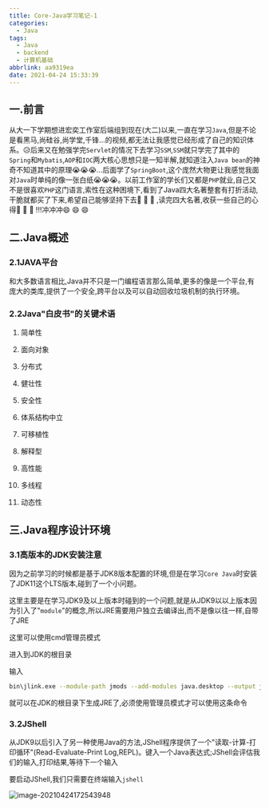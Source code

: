 ```yaml
---
title: Core-Java学习笔记-1
categories:
  - Java
tags:
  - Java
  - backend
  - 计算机基础
abbrlink: aa9319ea
date: 2021-04-24 15:33:39
---
```


## 一.前言

从大一下学期想进宏奕工作室后端组到现在(大二)以来,一直在学习`Java`,但是不论是看黑马,尚硅谷,尚学堂,千锋...的视频,都无法让我感觉已经形成了自己的知识体系。😥后来又在勉强学完`Servlet`的情况下去学习`SSM`,`SSM`就只学完了其中的`Spring`和`Mybatis`,`AOP`和`IOC`两大核心思想只是一知半解,就知道注入`Java bean`的神奇不知道其中的原理😭😭😭...后面学了`SpringBoot`,这个庞然大物更让我感觉我面对`Java`时单纯的像一张白纸😭😭😭。以前工作室的学长们又都是`PHP`就业,自己又不是很喜欢`PHP`这门语言,索性在这种困境下,看到了Java四大名著整套有打折活动,干脆就都买了下来,希望自己能够坚持下去🙏	🙏	🙏	,读完四大名著,收获一些自己的心得💪	💪	💪	!!!冲冲冲😄	😄	😄	

## 二.Java概述

### 2.1JAVA平台

和大多数语言相比,Java并不只是一门编程语言那么简单,更多的像是一个平台,有庞大的类库,提供了一个安全,跨平台以及可以自动回收垃圾机制的执行环境。

### 2.2Java"白皮书"的关键术语

1. 简单性

2. 面向对象

3. 分布式

4. 健壮性
5. 安全性
6. 体系结构中立
7. 可移植性
8. 解释型
9. 高性能
10. 多线程
11. 动态性

## 三.Java程序设计环境

### 3.1高版本的JDK安装注意

因为之前学习的时候都是基于JDK8版本配置的环境,但是在学习`Core Java`时安装了JDK11这个LTS版本,碰到了一个小问题。

这里主要是在学习JDK9及以上版本时碰到的一个问题,就是从JDK9以以上版本因为引入了"`module`"的概念,所以JRE需要用户独立去编译出,而不是像以往一样,自带了JRE

这里可以使用cmd管理员模式

进入到JDK的根目录

输入

```bash
bin\jlink.exe --module-path jmods --add-modules java.desktop --output jre
```

就可以在JDK的根目录下生成JRE了,必须使用管理员模式才可以使用这条命令

### 3.2JShell

从JDK9以后引入了另一种使用Java的方法,JShell程序提供了一个"读取-计算-打印循环"(Read-Evaluate-Print Log,REPL)。键入一个Java表达式;JShell会评估我们的输入,打印结果,等待下一个输入

要启动JShell,我们只需要在终端输入`jshell`

![image-20210424172543948](http://static.codenote.xyz/img/20210424172544.png)